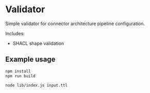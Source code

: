 # Validator

Simple validator for connector architecture pipeline configuration.

Includes:
- SHACL shape validation
 
 
## Example usage

```sh
npm install
npm run build

node lib/index.js input.ttl
```
